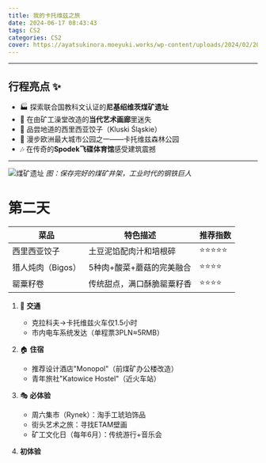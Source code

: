 ```yaml
---
title: 我的卡托维兹之旅
date: 2024-06-17 08:43:43
tags: CS2
categories: CS2
cover: https://ayatsukinora.moeyuki.works/wp-content/uploads/2024/02/20230330.jpg
---
```



---

## 行程亮点 ✨
- 🏭 探索联合国教科文认证的**尼基绍维茨煤矿遗址**
- 🎨 在由矿工澡堂改造的**当代艺术画廊**里迷失
- 🍖 品尝地道的西里西亚饺子（Kluski Śląskie）
- 🌳 漫步欧洲最大城市公园之一——卡托维兹森林公园
- 🎶 在传奇的**Spodek飞碟体育馆**感受建筑震撼

---


![煤矿遗址](https://picsum.photos/300/200?gravity=center)
*图：保存完好的煤矿井架，工业时代的钢铁巨人*
# 第二天
| 菜品            | 特色描述                          | 推荐指数 |
|----------------|----------------------------------|---------|
| 西里西亚饺子     | 土豆泥馅配肉汁和培根碎             | ⭐⭐⭐⭐⭐  |
| 猎人炖肉（Bigos）| 5种肉+酸菜+蘑菇的完美融合          | ⭐⭐⭐⭐   |
| 罂粟籽卷        | 传统甜点，满口酥脆罂粟籽香         | ⭐⭐⭐⭐   |

1. 🚆 **交通** 
   - 克拉科夫→卡托维兹火车仅1.5小时
   - 市内电车系统发达（单程票3PLN≈5RMB）

2. 🏠 **住宿**
   - 推荐设计酒店"Monopol"（前煤矿办公楼改造）
   - 青年旅社"Katowice Hostel"（近火车站）

3. 🎭 **必体验**
   - 周六集市（Rynek）：淘手工琥珀饰品
   - 街头艺术之旅：寻找ETAM壁画
   - 矿工文化日（每年6月）：传统游行+音乐会
4. **初体验**
